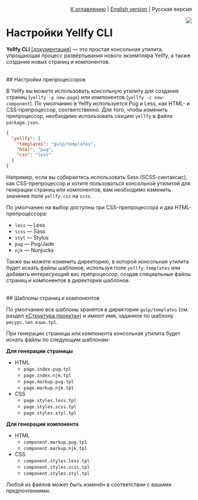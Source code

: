 <p align="right"><a href="README.md">К оглавлению</a> | <a href="../en/cli-settings.md">English version</a> | Русская версия</p>

<img src="https://cloud.githubusercontent.com/assets/7034281/17893807/b190039c-694f-11e6-8be4-3299bacc6406.png" align="right"/>

# Настройки Yellfy CLI

**Yellfy CLI** [[документация](https://github.com/mrmlnc/yellfy-cli)] — это простая консольная утилита, упрощающая процесс развёртывания нового экземпляра Yellfy, а также создание новых страниц и компонентов.




<br/>
## Настройки препроцессоров

В Yellfy вы можете использовать консольную утилиту для создания страниц (`yellfy -p new-page`) или компонентов (`yellfy -c new-component`). По умолчанию в Yellfy используется Pug и Less, как HTML- и CSS-препроцессор, соответственно. Для того, чтобы изменить препроцессор, необходимо использовать секцию `yellfy` в файле `package.json`.

```json
{
  "yellfy": {
    "templates": "gulp/templates",
    "html": "pug",
    "css": "less"
  }
}
```

Например, если вы собираетесь использовать Sass (SCSS-синтаксис), как CSS-препроцессор и хотите пользоваться консольной утилитой для генерации страниц или компонентов, вам необходимо изменить значение поля `yellfy.css` на `scss`.

По умолчанию на выбор доступны три CSS-препроцессора и два HTML-препроцессора:

  * `less` — Less
  * `scss` — Sass
  * `styl` — Stylus
  * `pug` — Pug/Jade
  * `njk` — Nunjucks

Также вы можете изменить директорию, в которой консольная утилита будет искать файлы шаблонов, используя поле `yellfy.templates` или добавить интересующий вас препроцессор, создав специальные файлы страниц и компонентов в директории шаблонов.




<br/>
## Шаблоны страниц и компонентов

По умолчанию все шаблоны хранятся в директории `gulp/templates` (см. раздел [«Структура проекта»](structure.md#Шаблоны)) и имеют имя, заданное по шаблону `ресурс.тип.язык.tpl`.

При генерации страницы или компонента консольная утилита будет искать файлы по следующим шаблонам:

**Для генерации страницы**

  * HTML
    * `page.index.pug.tpl`
    * `page.index.njk.tpl`
    * `page.markup.pug.tpl`
    * `page.markup.njk.tpl`
  * CSS
    * `page.styles.less.tpl`
    * `page.styles.scss.tpl`
    * `page.styles.styl.tpl`

**Для генерации компонента**

  * HTML
    * `component.markup.pug.tpl`
    * `component.markup.njk.tpl`
  * CSS
    * `component.styles.less.tpl`
    * `component.styles.scss.tpl`
    * `component.styles.styl.tpl`

Любой из файлов может быть изменён в соответствии с вашими предпочтениями.
